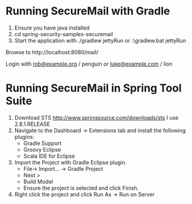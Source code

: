 Running SecureMail with Gradle
======================

1. Ensure you have java installed
2. cd spring-security-samples-securemail
3. Start the application with ./gradlew jettyRun or .\gradlew.bat jettyRun

Browse to http://localhost:8080/mail/

Login with rob@example.org / penguin or luke@example.com / lion

Running SecureMail in Spring Tool Suite
======================

1. Download STS http://www.springsource.com/downloads/sts I use 2.8.1.RELEASE
2. Navigate to the Dashboard -> Extensions tab and install the following plugins:
   * Gradle Support
   * Groovy Eclipse
   * Scala IDE for Eclipse
3. Import the Project with Gradle Eclipse plugin.
   * File-> Import... -> Gradle Project
   * Next >
   * Build Model
   * Ensure the project is selected and click Finish.
4. Right click the project and click Run As -> Run on Server
